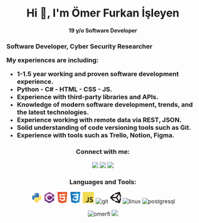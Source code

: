 <h1 align="center">Hi 👋, I'm Ömer Furkan İşleyen</h1>
<h4 align="center" >19 y/o Software Developer </h2>

<h3 >Software Developer, Cyber Security Researcher

My experiences are including:
- 1-1.5 year working and proven software development experience.
- Python - C# - HTML - CSS - JS.
- Experience with third-party libraries and APIs.
- Knowledge of modern software development, trends, and the latest technologies.
- Experience working with remote data via REST, JSON.
- Solid understanding of code versioning tools such as Git.
- Experience with tools such as Trello, Notion, Figma. </h3>

<h3 align="center">Connect with me:</h2>
<p align="center">
  <a href="https://linkedin.com/in/omerfi"><img src="https://img.shields.io/badge/linkedin-0077B5.svg?style=for-the-badge&logo=linkedin&logoColor=white"/></a>
  <a href="https://omerfi.medium.com/"><img src="https://img.shields.io/badge/medium-9146FF.svg?style=for-the-badge&logo=medium&logoColor=white"/></a>
  <a href="https://www.youtube.com/channel/UCXp5RW0NaNZ_7GJeU-hTxUA"><img src="https://img.shields.io/badge/youtube-9116EF.svg?style=for-the-badge&logo=youtube&logoColor=white"/></a>
</p>

<h3 align="center">Languages and Tools:</h2>
<p align="center">
 
<img src="https://raw.githubusercontent.com/devicons/devicon/master/icons/python/python-original.svg" alt="python" width="30" height="30"/>
<img src="https://raw.githubusercontent.com/devicons/devicon/master/icons/csharp/csharp-original.svg" alt="csharp" width="30" height="30"/> 
<img src="https://raw.githubusercontent.com/devicons/devicon/master/icons/html5/html5-original.svg" alt="html5" width="30" height="30"/> 
<img src="https://raw.githubusercontent.com/devicons/devicon/master/icons/css3/css3-original.svg" alt="css3" width="30" height="30"/>
<img src="https://raw.githubusercontent.com/devicons/devicon/master/icons/javascript/javascript-original.svg" alt="javascript" width="30" height="30"/>
<img src="https://www.vectorlogo.zone/logos/git-scm/git-scm-icon.svg" alt="git" width="30" height="30"/>
<img src="https://raw.githubusercontent.com/devicons/devicon/master/icons/unity/unity-original.svg" alt="unity" width="30" height="30"/>
<img src="https://www.vectorlogo.zone/logos/linux/linux-icon.svg" alt="linux" width="30" height="30"/>  
<img src="https://wiki.postgresql.org/images/9/9a/PostgreSQL_logo.3colors.540x557.png" alt="postgresql" width=30 height=30/>

</p>

<p align="center">
 
<img src="https://github-readme-stats.vercel.app/api/top-langs/?username=omerfi&layout=compact&hide=html&theme=radical" alt="omerfi"/>
<img height="170em" src="https://github-readme-stats.vercel.app/api?username=omerfi&include_all_commits=true&count_private=true&show_icons=true&theme=radical"/>


</p>
